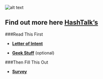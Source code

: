 ![alt text](https://i.imgur.com/9Ff4cUa.png)

## Find out more here  [HashTalk’s](https://hashtalk.org/topic/23234/ann-orion-belt-community-base-camp)

###Read This First
 - **[Letter of Intent ](https://github.com/mackattack414/Orions-Belt/blob/master/Letter%20of%20Intent.md)**  

 - **[Geek Stuff](https://github.com/mackattack414/Orions-Belt/blob/master/Geek%20Stuff.md)**  (optional)

###Then Fill This Out
- **[Survey](https://qtrial2011.qualtrics.com/SE/?SID=SV_81gxvH1x8VW0gsZ)**
